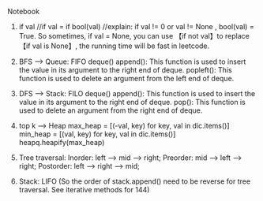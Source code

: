Notebook

1. if val
//if val = if bool(val)
//explain: if val != 0 or val != None , bool(val) = True. So sometimes, if val = None, you can use 【if not val】to replace 【if val is None】, the running time will be fast in leetcode.


2. BFS --> Queue: FIFO
deque()
append(): This function is used to insert the value in its argument to the right end of deque.
popleft(): This function is used to delete an argument from the left end of deque.

3. DFS --> Stack: FILO
deque()
append(): This function is used to insert the value in its argument to the right end of deque.
pop(): This function is used to delete an argument from the right end of deque.

4. top k --> Heap
max_heap = [(-val, key) for key, val in dic.items()]
min_heap = [(val, key) for key, val in dic.items()]
heapq.heapify(max_heap)

5. Tree traversal:
  Inorder: left --> mid --> right;
  Preorder: mid --> left --> right;
  Postorder: left --> right --> mid;
  
6. Stack: LIFO (So the order of stack.append() need to be reverse for tree traversal. See iterative methods for 144)
